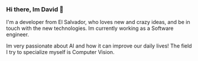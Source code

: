 ### Hi there, Im David 👋
I'm a developer from El Salvador, who loves new and crazy ideas, and be in touch with the new technologies. Im currently working as a Software engineer.

Im very passionate about AI and how it can improve our daily lives! The field I try to specialize myself is Computer Vision.


<!--
**davequinta/davequinta** is a ✨ _special_ ✨ repository because its `README.md` (this file) appears on your GitHub profile.

Here are some ideas to get you started:

- 🔭 I’m currently working on ...
- 🌱 I’m currently learning ...
- 👯 I’m looking to collaborate on ...
- 🤔 I’m looking for help with ...
- 💬 Ask me about ...
- 📫 How to reach me: ...
- 😄 Pronouns: ...
- ⚡ Fun fact: ...
-->
